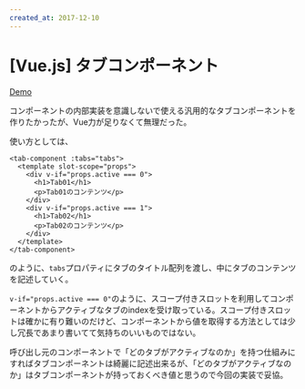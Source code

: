 ```yaml
---
created_at: 2017-12-10
---
```


# [Vue.js] タブコンポーネント

[Demo](./demo/index.html)

コンポーネントの内部実装を意識しないで使える汎用的なタブコンポーネントを作りたかったが、Vue力が足りなくて無理だった。

使い方としては、

```
<tab-component :tabs="tabs">
  <template slot-scope="props">
    <div v-if="props.active === 0">
      <h1>Tab01</h1>
      <p>Tab01のコンテンツ</p>
    </div>
    <div v-if="props.active === 1">
      <h1>Tab02</h1>
      <p>Tab02のコンテンツ</p>
    </div>
  </template>
</tab-component>
```

のように、`tabs`プロパティにタブのタイトル配列を渡し、中にタブのコンテンツを記述していく。


`v-if="props.active === 0"`のように、スコープ付きスロットを利用してコンポーネントからアクティブなタブのindexを受け取っている。スコープ付きスロットは確かに有り難いのだけど、コンポーネントから値を取得する方法としては少し冗長であまり書いてて気持ちのいいものではない。

呼び出し元のコンポーネントで「どのタブがアクティブなのか」を持つ仕組みにすればタブコンポーネントは綺麗に記述出来るが、「どのタブがアクティブなのか」はタブコンポーネントが持っておくべき値と思うので今回の実装で妥協。
